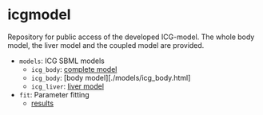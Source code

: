 # icgmodel
Repository for public access of the developed ICG-model. The whole body model, the liver model and the coupled model are provided.

* `models`: ICG SBML models
  * `icg_body`: [complete model](./models/icg_body_flat.html)
  * `icg_body`: [body model][./models/icg_body.html]
  * `icg_liver`: [liver model](./models/icg_liver.html)  
* `fit`: Parameter fitting 
  * [results](./fit/index.html)
